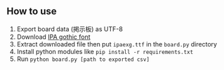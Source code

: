 ## How to use

1. Export board data (掲示板) as UTF-8
2. Download [IPA gothic font](https://ipafont.ipa.go.jp/old/ipafont/download.html)
3. Extract downloaded file then put `ipaexg.ttf` in the `board.py` directory
4. Install python modules like `pip install -r requirements.txt`
5. Run `python board.py [path to exported csv]`

